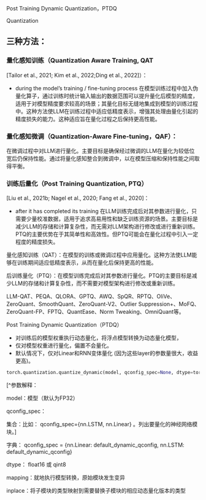 Post Training Dynamic Quantization，PTDQ

Quantization

## 三种方法：

### 量化感知训练（Quantization Aware Training, QAT
[Tailor et al., 2021; Kim et al., 2022;Ding et al., 2022]）：
* during the model’s training / fine-tuning process
在模型训练过程中加入伪量化算子，通过训练时统计输入输出的数据范围可以提升量化后模型的精度，适用于对模型精度要求较高的场景；其量化目标无缝地集成到模型的训练过程中。这种方法使LLM在训练过程中适应低精度表示，增强其处理由量化引起的精度损失的能力。这种适应旨在量化过程之后保持更高性能。
### 量化感知微调（Quantization-Aware Fine-tuning，QAF）：
在微调过程中对LLM进行量化。主要目标是确保经过微调的LLM在量化为较低位宽后仍保持性能。通过将量化感知整合到微调中，以在模型压缩和保持性能之间取得平衡。
### 训练后量化（Post Training Quantization, PTQ）
[Liu et al., 2021b; Nagel et al., 2020; Fang et al., 2020]：
* after it has completed its training
在LLM训练完成后对其参数进行量化，只需要少量校准数据，适用于追求高易用性和缺乏训练资源的场景。主要目标是减少LLM的存储和计算复杂性，而无需对LLM架构进行修改或进行重新训练。PTQ的主要优势在于其简单性和高效性。但PTQ可能会在量化过程中引入一定程度的精度损失。


量化感知训练（QAT）：在模型的训练或微调过程中应用量化。这种方法使LLM能够在训练期间适应低精度表示，从而在量化后保持更高的性能。

后训练量化（PTQ）：在模型训练完成后对其参数进行量化。PTQ的主要目标是减少LLM的存储和计算复杂性，而不需要对模型架构进行修改或重新训练。

LLM-QAT、PEQA、QLORA、GPTQ、AWQ、SpQR、RPTQ、OliVe、ZeroQuant、SmoothQuant、ZeroQuant-V2、Outlier Suppression+、MoFQ、ZeroQuant-FP、FPTQ、QuantEase、Norm Tweaking、OmniQuant等。

Post Training Dynamic Quantization（PTDQ）
* 对训练后的模型权重执行动态量化，将浮点模型转换为动态量化模型，
* 仅对模型权重进行量化，偏置不会量化。
* 默认情况下，仅对Linear和RNN变体量化 (因为这些layer的参数量很大，收益更高)。
```python
torch.quantization.quantize_dynamic(model, qconfig_spec=None, dtype=torch.qint8, mapping=None, inplace=False)
```
[^参数解释：

model：模型（默认为FP32）

qconfig_spec：

集合：比如： qconfig_spec={nn.LSTM, nn.Linear} 。列出要量化的神经网络模块。]

字典： qconfig_spec = {nn.Linear: default_dynamic_qconfig, nn.LSTM: default_dynamic_qconfig}

dtype： float16 或 qint8

mapping：就地执行模型转换，原始模块发生变异

inplace：将子模块的类型映射到需要替换子模块的相应动态量化版本的类型

